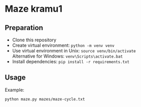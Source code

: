 # Maze kramu1

## Preparation

* Clone this repository
* Create virtual environment: `python -m venv venv`
* Use virtual environment in Unix: `source venv/bin/activate`<br />
  Alternative for Windows: `venv\Scripts\activate.bat`
* Install dependencies: `pip install -r requirements.txt`

## Usage

Example:

`python maze.py mazes/maze-cycle.txt`
